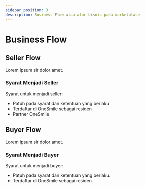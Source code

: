 ```yaml
---
sidebar_position: 3
description: Business Flow atau alur bisnis pada marketplace
---
```


# Business Flow

## Seller Flow

Lorem ipsum sir dolor amet.

### Syarat Menjadi Seller

Syarat untuk menjadi seller:

- Patuh pada syarat dan ketentuan yang berlaku
- Terdaftar di OneSmile sebagai residen
- Partner OneSmile

## Buyer Flow

Lorem ipsum sir dolor amet.

### Syarat Menjadi Buyer

Syarat untuk menjadi buyer:

- Patuh pada syarat dan ketentuan yang berlaku.
- Terdaftar di OneSmile sebagai residen